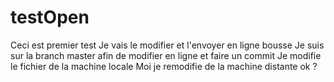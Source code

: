 # testOpen
Ceci est premier test
Je vais le modifier et l'envoyer en ligne
bousse
Je suis sur la branch master afin de modifier en ligne et faire un commit
Je modifie le fichier de la machine locale
Moi je remodifie de la machine distante ok ?
